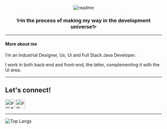 <p align="center"><img  src="https://i.ibb.co/QvzZpZV/readme.png" alt="readme" border="0"></p>
<h3 align="center">✨in the process of making my way in the development universe✨</h3>
<hr>
<h4>More about me</h4>
<p> I’m an Industrial Designer, Ux, Ui and Full Stack Java Developer. 
  
I work in both back-end and front-end, the latter, complementing it with the Ui area.</p>
<hr>
<h2>Let's connect!</h2>
<p>
  <a href="https://www.behance.net/bpinorojo" rel="nofollow"><img src="https://raw.githubusercontent.com/rahuldkjain/github-profile-readme-generator/master/src/images/icons/Social/behance.svg" alt="poi.exe" height="30"></a>  <a href="https://linkedin.com/in/bpinorojo" rel="nofollow"><img src="https://raw.githubusercontent.com/rahuldkjain/github-profile-readme-generator/master/src/images/icons/Social/linked-in-alt.svg" alt="poi" height="30"> </a> 
</p>
<hr>
  
  ![Top Langs](https://github-readme-stats.vercel.app/api/top-langs/?username=Poipurin&layout=compact&theme=transparent&show_icons=true)
 
<!--
**Poipurin/Poipurin** is a ✨ _special_ ✨ repository because its `README.md` (this file) appears on your GitHub profile.

Here are some ideas to get you started:

- 🔭 I’m currently working on ...
- 🌱 I’m currently learning ...
- 👯 I’m looking to collaborate on ...
- 🤔 I’m looking for help with ...
- 💬 Ask me about ...
- 📫 How to reach me: ...
- 😄 Pronouns: ...
- ⚡ Fun fact: ...
-->
